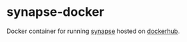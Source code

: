 synapse-docker
==============

Docker container for running [synapse](https://github.com/matrix-org/synapse) hosted on [dockerhub](https://hub.docker.com/r/dtkerr/synapse/).
